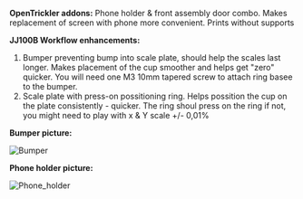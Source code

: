 **OpenTrickler addons:**
Phone holder & front assembly door combo. Makes replacement of screen with phone more convenient.
Prints without supports

**JJ100B Workflow enhancements:**

1. Bumper preventing bump into scale plate, should help the scales last longer. Makes placement of the cup smoother and helps get "zero" quicker. You will need one M3 10mm tapered screw to attach ring basee to the bumper.
2. Scale plate with press-on possitioning ring. Helps possition the cup on the plate consistently - quicker. The ring shoul press on the ring if not, you might need to play with x & Y scale +/- 0,01%

**Bumper picture:**              

![Bumper](https://github.com/4numen/OpenTrickler/assets/56742816/51829618-6a44-4d6b-a4ff-d2d1aae8b633)

**Phone holder picture:**

![Phone_holder](https://github.com/4numen/OpenTrickler/assets/56742816/80bf2bf3-cf0d-446e-a271-f65a7c782688)
